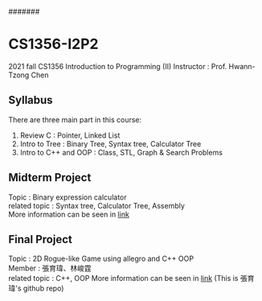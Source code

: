 #######
# CS1356-I2P2
2021 fall CS1356 Introduction to Programming (II)
Instructor : Prof. Hwann-Tzong Chen

## Syllabus
There are three main part in this course:  
1. Review C : Pointer, Linked List   
2. Intro to Tree : Binary Tree, Syntax tree, Calculator Tree  
3. Intro to C++ and OOP : Class, STL, Graph & Search Problems  

## Midterm Project
Topic : Binary expression calculator  
related topic : Syntax tree, Calculator Tree, Assembly  
More information can be seen in [link](https://github.com/lightbulb12294/CSI2P-II-Mini)

## Final Project
Topic : 2D Rogue-like Game using allegro and C++ OOP  
Member : 張育瑋、林峻霆  
related topic : C++, OOP
More information can be seen in [link](https://github.com/eesoymilk/I2P2final) (This is 張育瑋's github repo)  
